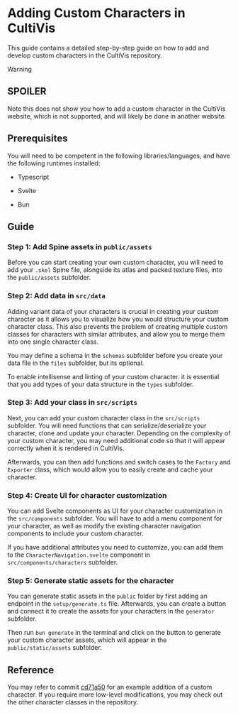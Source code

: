 # Adding Custom Characters in CultiVis

This guide contains a detailed step-by-step guide on how to add and develop custom characters in the CultiVis repository.

> [!WARNING]
>
> ## SPOILER
>
> Note this does not show you how to add a custom character in the CultiVis website, which is not supported, and will likely be done in another website.

## Prerequisites

You will need to be competent in the following libraries/languages, and have the following runtimes installed:

* Typescript
* Svelte

* Bun

## Guide

### Step 1: Add Spine assets in `public/assets`

Before you can start creating your own custom character, you will need to add your `.skel` Spine file, alongside its atlas and packed texture files, into the `public/assets` subfolder.

### Step 2: Add data in `src/data`

Adding variant data of your characters is crucial in creating your custom character as it allows you to visualize how you would structure your custom character class. This also prevents the problem of creating multiple custom classes for characters with similar attributes, and allow you to merge them into one single character class.

You may define a schema in the `schemas` subfolder before you create your data file in the `files` subfolder, but its optional.

To enable intellisense and linting of your custom character. it is essential that you add types of your data structure in the `types` subfolder.

### Step 3: Add your class in `src/scripts`

Next, you can add your custom character class in the `src/scripts` subfolder. You will need functions that can serialize/deserialize your character, clone and update your character. Depending on the complexity of your custom character, you may need additional code so that it will appear correctly when it is rendered in CultiVis.

Afterwards, you can then add functions and switch cases to the `Factory` and `Exporter` class, which would allow you to easily create and cache your character.

### Step 4: Create UI for character customization

You can add Svelte components as UI for your character customization in the `src/components` subfolder. You will have to add a menu component for your character, as well as modify the existing character navigation components to include your custom character.

If you have additional attributes you need to customize, you can add them to the `CharacterNavigation.svelte` component in `src/components/characters` subfolder.

### Step 5: Generate static assets for the character

You can generate static assets in the `public` folder by first adding an endpoint in the `setup/generate.ts` file. Afterwards, you can create a button and connect it to create the assets for your characters in the `generator` subfolder.

Then run `bun generate` in the terminal and click on the button to generate your custom character assets, which will appear in the `public/static/assets` subfolder.

## Reference

You may refer to commit [cd71a50](https://github.com/osoclos/cultivis/commit/cd71a5099464a48e52dc0085356ce42cdb3852b8) for an example addition of a custom character. If you require more low-level modifications, you may check out the other character classes in the repository.

